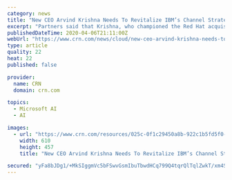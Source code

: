 ```yaml
---
category: news
title: "New CEO Arvind Krishna Needs To Revitalize IBM’s Channel Strategy: Partners"
excerpt: "Partners said that Krishna, who championed the Red Hat acquisition as IBM’s senior vice president for cloud and cognitive software, must now focus on upping IBM ... 2013 was too late in the game to significantly change the dynamic of Amazon Web Services and Microsoft Azure dominating public cloud, and IBM’s initial hesitance encouraged ..."
publishedDateTime: 2020-04-06T21:11:00Z
webUrl: "https://www.crn.com/news/cloud/new-ceo-arvind-krishna-needs-to-revitalize-ibm-s-channel-strategy-partners"
type: article
quality: 22
heat: 22
published: false

provider:
  name: CRN
  domain: crn.com

topics:
  - Microsoft AI
  - AI

images:
  - url: "https://www.crn.com/resources/025c-0f1c29450a8b-922c1b5fd5f0-1000/krishna-arvind-ibm1.jpg"
    width: 610
    height: 457
    title: "New CEO Arvind Krishna Needs To Revitalize IBM’s Channel Strategy: Partners"

secured: "yFa8bJDg1/+MkSIggmVc5bFSwvGsmIbuTbwdHCq799Q4tqrQlTqlZwkT/xm4SabJTeXRk8x5J4afE70x3k+khDpnM6yLCiheRb9IOZysfmn+YAkj40znQ+e9TFrNeNpbfV3ZWUuRCtAKfHm3zgCWTKeaujbwky3/mJXz/PuwW8WYU6wYeqYpYPJ1IX2zzBMZBmihoV+hQMOMxDpv+eiNaRGPlo+gRi/Zx8ihK9K5vA8ph2Kih+yvb+bGYAZkQ5pgBL+YujdtBZsMMFLCinQ/s+W6TxiZ/fJ2BY8faEmD9x4Rv+z0wpG0fH8vH7RRfzZu;Px55xoHKNCadlhg2wSdByw=="
---
```


